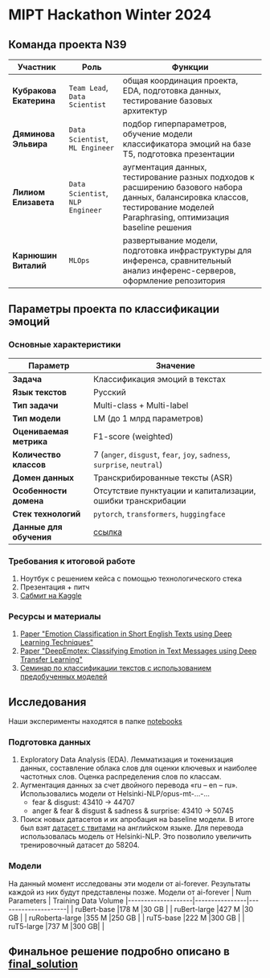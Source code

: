 # MIPT Hackathon Winter 2024

## Команда проекта N39

 Участник | Роль | Функции |
|----------|------|---------|
| **Кубракова Екатерина** | `Team Lead`, `Data Scientist` | общая координация проекта, EDA, подготовка данных, тестирование базовых архитектур |
| **Дяминова Эльвира** | `Data Scientist`, `ML Engineer` | подбор гиперпараметров, обучение модели классификатора эмоций на базе T5, подготовка презентации |
| **Лилиом Елизавета** | `Data Scientist`, `NLP Engineer` | аугментация данных, тестирование разных подходов к расширению базового набора данных, балансировка классов, тестирование моделей Paraphrasing, оптимизация baseline решения |
| **Карнюшин Виталий** | `MLOps` | развертывание модели, подготовка инфраструктуры для инференса, сравнительный анализ инференс-серверов, оформление репозитория |

## Параметры проекта по классификации эмоций

### Основные характеристики
 Параметр | Значение |
|----------|-----------|
| **Задача** | Классификация эмоций в текстах |
| **Язык текстов** | Русский |
| **Тип задачи** | Multi-class + Multi-label |
| **Тип модели** | LM (до 1 млрд параметров) |
| **Оцениваемая метрика** | F1-score (weighted) |
| **Количество классов** | 7 (`anger`, `disgust`, `fear`, `joy`, `sadness`, `surprise`, `neutral`) |
| **Домен данных** | Транскрибированные тексты (ASR) |
| **Особенности домена** | Отсутствие пунктуации и капитализации, ошибки транскрибации |
| **Стек технологий** | `pytorch`, `transformers`, `huggingface` |
| **Данные для обучения** | [ссылка](https://disk.yandex.ru/d/awG8jCY01BGcAQ) |

### Требования к итоговой работе
1. Ноутбук с решением кейса с помощью технологического стека
2. Презентация + питч
3. [Сабмит на Kaggle](https://www.kaggle.com/competitions/cryptonite-hack-sf)

### Ресурсы и материалы
1. [Paper "Emotion Classification in Short English Texts using Deep Learning Techniques"](https://arxiv.org/abs/2402.16034)
2. [Paper "DeepEmotex: Classifying Emotion in Text Messages using Deep Transfer Learning"](https://arxiv.org/abs/2206.06775)
3. [Семинар по классификации текстов с использованием предобученных моделей](https://www.youtube.com/watch?v=uRAsurPHycw)

## Исследования
Наши эксперименты находятся в папке [notebooks](https://github.com/itallix/fluffy-carnival/tree/main/notebooks)

### Подготовка данных
1. Exploratory Data Analysis (EDA). Лемматизация и токенизация данных, составление облака слов для оценки ключевых и наиболее частотных слов. Оценка распределения слов по классам.
2. Аугментация данных за счет двойного перевода «ru – en – ru». Использовались модели от Helsinki-NLP/opus-mt-...-...
   - fear & disgust: 43410 -> 44707
   - anger & fear & disgust & sadness & surprise: 43410 -> 50745
3. Поиск новых датасетов и их апробация на baseline модели. В итоге был взят [датасет с твитами](https://www.kaggle.com/datasets/pashupatigupta/emotion-detection-from-text) на английском языке. Для перевода использовалась модель от Helsinki-NLP. Это позволило увеличить тренировочный датасет до 58204.

### Модели
На данный момент исследованы эти модели от ai-forever. Результаты каждой из них будут представлены позже.
Модели от ai-forever | Num Parameters | Training Data Volume
|--------------------|----------------|---------------------|
| ruBert-base        |178 M           |30 GB                |
| ruBert-large       |427 M           |30 GB                |
| ruRoberta-large    |355 M           |250 GB               |
| ruT5-base          |222 M           |300 GB               |
| ruT5-large         |737 M           |300 GB|              |

## Финальное решение подробно описано в [final_solution](https://github.com/itallix/fluffy-carnival/blob/main/final_solution)


